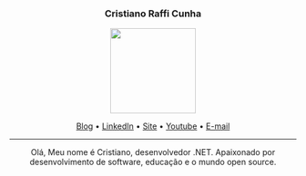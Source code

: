 <h3 align="center">Cristiano Raffi Cunha</h3>
<p align="center">
  <img width="150px" src="https://www.cristianoprogramador.com/img/Cristiano(logo)%20Sem%20Texto.png"/>
</p>
<p align="center">
  <a href="https://medium.com/cristiano-cunha">Blog</a> •
  <a href="https://www.linkedin.com/in/cristianorc/">LinkedIn</a> •
  <a href="https://cristianoprogramador.com">Site</a> •
  <a href="https://www.youtube.com/channel/UCeDFP_iLSFUACJ1E0yLGgkw">Youtube</a> •
  <a href="mailto:contato@cristianoprogramador.com">E-mail</a> 
</p>
<hr/>

<p align="center">
  Olá, Meu nome é Cristiano, desenvolvedor .NET. Apaixonado por desenvolvimento de software, educação e o mundo open source.
</p>
